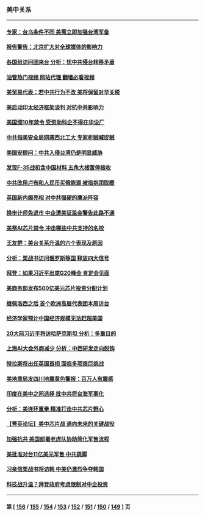 ### 美中关系
---
#### [专家：台乌条件不同 美需立即加强台湾军备](../../pages/nf1412576/n13820912.md?09092045) 
#### [报告警告：北京扩大对全球媒体的影响力](../../pages/nf1412576/n13820838.md?09092045) 
#### [各国组访问团来台 分析：忧中共侵台转移矛盾](../../pages/nf1412576/n13819749.md?09092045) 
#### [油管热门视频 网站代理 翻墙必看视频](http://209.222.30.114:81/youtube.html?09092045)
#### [美贸易代表：若中共行为不改 美将保留对华关税](../../pages/nf1412576/n13820256.md?09092045) 
#### [美启动印太经济框架谈判 对抗中共影响力](../../pages/nf1412576/n13819753.md?09092045) 
#### [美国颁10年禁令 受资助科企不得在华设厂](../../pages/nf1412576/n13819710.md?09092045) 
#### [中共指美安全局网袭西北工大 专家析贼喊捉贼](../../pages/nf1412576/n13819395.md?09092045) 
#### [美国安顾问：中共入侵台湾仍是明显威胁](../../pages/nf1412576/n13819553.md?09092045) 
#### [发现F-35战机含中国材料 五角大楼暂停接收](../../pages/nf1412576/n13819533.md?09092045) 
#### [中共改用卢布和人民币买俄能源 被指抱团取暖](../../pages/nf1412576/n13819425.md?09092045) 
#### [英国新内阁亮相 对中共强硬的鹰派阵容](../../pages/nf1412576/n13819202.md?09092045) 
#### [换审计师免退市 中企遭美证监会警告此路不通](../../pages/nf1412576/n13818792.md?09092045) 
#### [美祭AI芯片禁令 冲击哪些中共支持的名校](../../pages/nf1412576/n13818784.md?09092045) 
#### [王友群：美台关系升温的六个表现及原因](../../pages/nf1412576/n13818842.md?09092045) 
#### [分析：栗战书访问俄罗斯等国 释放四大信号](../../pages/nf1412576/n13818785.md?09092045) 
#### [拜登：如果习近平出席G20峰会 肯定会见面](../../pages/nf1412576/n13818775.md?09092045) 
#### [美商务部发布500亿美元芯片投资分配计划](../../pages/nf1412576/n13818517.md?09092045) 
#### [继佩洛西之后 首个欧洲高层代表团本周访台](../../pages/nf1412576/n13818598.md?09092045) 
#### [经济学家预计中国经济规模无法赶超美国](../../pages/nf1412576/n13817987.md?09092045) 
#### [20大前习近平将访哈萨克斯坦 分析：多重目的](../../pages/nf1412576/n13817976.md?09092045) 
#### [上海AI大会外商减少 分析：中西研发走向脱钩](../../pages/nf1412576/n13817869.md?09092045) 
#### [特拉斯将出任英国首相 面临多项艰巨挑战](../../pages/nf1412576/n13817670.md?09092045) 
#### [美地质局发四川地震黄色警报：百万人有震感](../../pages/nf1412576/n13817610.md?09092045) 
#### [印度在美中之间选择 批中共将台海军事化](../../pages/nf1412576/n13817426.md?09092045) 
#### [分析：美连环重拳 精准打击中共芯片野心](../../pages/nf1412576/n13817007.md?09092045) 
#### [【菁英论坛】美中芯片战 通向未来的关键战役](../../pages/nf1412576/n13817010.md?09092045) 
#### [加强抗共 美国部署老虎队协助简化军售流程](../../pages/nf1412576/n13816978.md?09092045) 
#### [美批准对台11亿美元军售 中共跳脚](../../pages/nf1412576/n13816926.md?09092045) 
#### [习亲信栗战书将访韩 中美仍激烈争夺韩国](../../pages/nf1412576/n13816954.md?09092045) 
#### [科技战升温？拜登政府考虑限制对中企投资](../../pages/nf1412576/n13816661.md?09092045) 

---
#### 第 [ [156](./156.md?09092045) / [155](./155.md?09092045) / [154](./154.md?09092045) / [153](./153.md?09092045) / [152](./152.md?09092045) / [151](./151.md?09092045) / [150](./150.md?09092045) / [149](./149.md?09092045) ] 页
